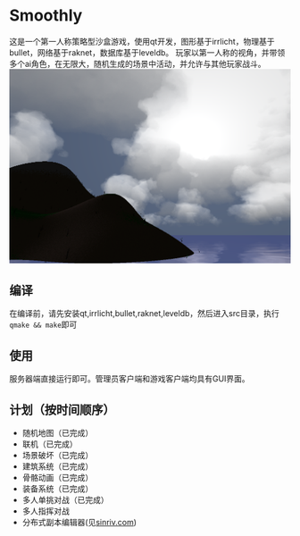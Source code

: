 # Smoothly  
这是一个第一人称策略型沙盒游戏，使用qt开发，图形基于irrlicht，物理基于bullet，网络基于raknet，数据库基于leveldb。
玩家以第一人称的视角，并带领多个ai角色，在无限大，随机生成的场景中活动，并允许与其他玩家战斗。  
![img](img/2020-03-21-08-59-10.png)  
## 编译  
在编译前，请先安装qt,irrlicht,bullet,raknet,leveldb，然后进入src目录，执行`qmake && make`即可  
## 使用  
服务器端直接运行即可。管理员客户端和游戏客户端均具有GUI界面。  
## 计划（按时间顺序）  
- 随机地图（已完成）  
- 联机（已完成）  
- 场景破坏（已完成）  
- 建筑系统（已完成）  
- 骨骼动画（已完成）  
- 装备系统（已完成）  
- 多人单挑对战（已完成）  
- 多人指挥对战  
- 分布式副本编辑器(见[sinriv.com](https://sinriv.com))  
